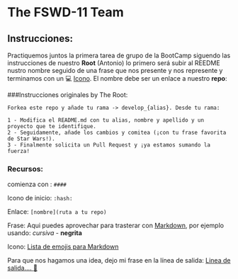 # The FSWD-11 Team

## Instrucciones:

Practiquemos juntos la primera tarea de grupo de la BootCamp siguendo las instrucciones de nuestro **Root** (Antonio) lo primero será subir al REEDME nustro nombre seguido de una frase que nos presente y nos represente y terminamos con un :computer: [Icono](https://tutorialmarkdown.com/emojis#emojis-de-caras-o-gente). El nombre debe ser un enlace a nuestro **repo**:

###Instrucciones originales by The Root:

```
Forkea este repo y añade tu rama -> develop_{alias}. Desde tu rama:

1 - Modifica el README.md con tu alias, nombre y apellido y un proyecto que te identifique.
2 - Seguidamente, añade los cambios y comitea (¡con tu frase favorita de Star Wars!).
3 - Finalmente solicita un Pull Request y ¡ya estamos sumando la fuerza!
```


### Recursos:
comienza con : `####`

Icono de inicio: `:hash:`

Enlace: `[nombre](ruta a tu repo)`

Frase: Aqui puedes aprovechar para trasterar con [Markdown](https://tutorialmarkdown.com/sintaxis), por ejemplo usando: *cursiva* - **negrita**  

Icono: [Lista de emojis para Markdown](https://tutorialmarkdown.com/emojis#emojis-de-caras-o-gente)

Para que nos hagamos una idea, dejo mi frase en la línea de salida:
[Linea de salida.... :checkered_flag:](./README.md)
